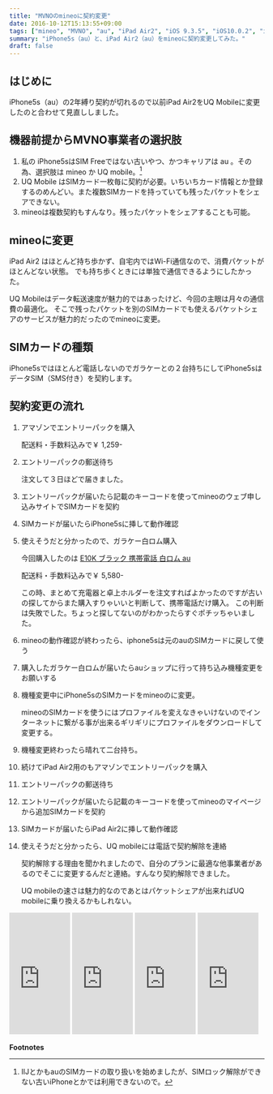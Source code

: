 ```yaml
---
title: "MVNOのmineoに契約変更"
date: 2016-10-12T15:13:55+09:00
tags: ["mineo", "MVNO", "au", "iPad Air2", "iOS 9.3.5", "iOS10.0.2", "iPhone5s","データSIM", "SMS", "白ロム", "E10K"]
summary: "iPhone5s（au）と、iPad Air2（au）をmineoに契約変更してみた。"
draft: false
---
```


はじめに
--------

iPhone5s（au）の2年縛り契約が切れるので以前iPad Air2をUQ Mobileに変更したのと合わせて見直ししました。

機器前提からMVNO事業者の選択肢
------------------------------

1.  私の iPhone5sはSIM Freeではない古いやつ、かつキャリアは au 。その為、選択肢は mineo か UQ mobile。[^1]
2.  UQ Mobile はSIMカード一枚毎に契約が必要。いちいちカード情報とか登録するのめんどい。また複数SIMカードを持っていても残ったパケットをシェアできない。
3.  mineoは複数契約もすんなり。残ったパケットをシェアすることも可能。

mineoに変更
-----------

iPad Air2 はほとんど持ち歩かず、自宅内ではWi-Fi通信なので、消費パケットがほとんどない状態。
でも持ち歩くときには単独で通信できるようにしたかった。

UQ Mobileはデータ転送速度が魅力的ではあったけど、今回の主眼は月々の通信費の最適化。
そこで残ったパケットを別のSIMカードでも使えるパケットシェアのサービスが魅力的だったのでmineoに変更。

SIMカードの種類
---------------

iPhone5sではほとんど電話しないのでガラケーとの２台持ちにしてiPhone5sはデータSIM（SMS付き）を契約します。

契約変更の流れ
--------------

1.  アマゾンでエントリーパックを購入

    配送料・手数料込みで￥ 1,259-

2.  エントリーパックの郵送待ち

    注文して３日ほどで届きました。

3.  エントリーパックが届いたら記載のキーコードを使ってmineoのウェブ申し込みサイトでSIMカードを契約

4.  SIMカードが届いたらiPhone5sに挿して動作確認

5.  使えそうだと分かったので、ガラケー白ロム購入

    今回購入したのは [E10K ブラック 携帯電話 白ロム
    au](https://www.amazon.co.jp/dp/B006QHNRME)

    配送料・手数料込みで￥ 5,580-

    この時、まとめて充電器と卓上ホルダーを注文すればよかったのですが古いの探してからまた購入すりゃいいと判断して、携帯電話だけ購入。
    この判断は失敗でした。ちょっと探してないのがわかったらすぐポチッちゃいました。

6.  mineoの動作確認が終わったら、iphone5sは元のauのSIMカードに戻して使う

7.  購入したガラケー白ロムが届いたらauショップに行って持ち込み機種変更をお願いする

8.  機種変更中にiPhone5sのSIMカードをmineoのに変更。

    mineoのSIMカードを使うにはプロファイルを変えなきゃいけないのでインターネットに繋がる事が出来るギリギリにプロファイルをダウンロードして変更する。

9.  機種変更終わったら晴れて二台持ち。

10. 続けてiPad Air2用のもアマゾンでエントリーパックを購入

11. エントリーパックの郵送待ち

12. エントリーパックが届いたら記載のキーコードを使ってmineoのマイページから追加SIMカードを契約

13. SIMカードが届いたらiPad Air2に挿して動作確認

14. 使えそうだと分かったら、UQ mobileには電話で契約解除を連絡

    契約解除する理由を聞かれましたので、自分のプランに最適な他事業者があるのでそこに変更するんだと連絡。すんなり契約解除できました。

    UQ mobileの速さは魅力的なのであとはパケットシェアが出来ればUQ mobileに乗り換えるかもしれない。

<iframe src="https://rcm-fe.amazon-adsystem.com/e/cm?t=lupinthe14t05-22&o=9&p=8&l=as1&asins=B00UT26M0Q&ref=tf_til&fc1=000000&IS2=1&lt1=_blank&m=amazon&lc1=0000FF&bc1=000000&bg1=FFFFFF&f=ifr" style="width:120px;height:240px;" scrolling="no" marginwidth="0" marginheight="0" frameborder="0"></iframe>
<iframe src="https://rcm-fe.amazon-adsystem.com/e/cm?t=lupinthe14t05-22&o=9&p=8&l=as1&asins=B006QHNRME&ref=tf_til&fc1=000000&IS2=1&lt1=_blank&m=amazon&lc1=0000FF&bc1=000000&bg1=FFFFFF&f=ifr" style="width:120px;height:240px;" scrolling="no" marginwidth="0" marginheight="0" frameborder="0"></iframe>
<iframe src="https://rcm-fe.amazon-adsystem.com/e/cm?t=lupinthe14t05-22&o=9&p=8&l=as1&asins=B001EYTGDS&ref=tf_til&fc1=000000&IS2=1&lt1=_blank&m=amazon&lc1=0000FF&bc1=000000&bg1=FFFFFF&f=ifr" style="width:120px;height:240px;" scrolling="no" marginwidth="0" marginheight="0" frameborder="0"></iframe>
<iframe src="https://rcm-fe.amazon-adsystem.com/e/cm?t=lupinthe14t05-22&o=9&p=8&l=as1&asins=B0044KJIY6&ref=tf_til&fc1=000000&IS2=1&lt1=_blank&m=amazon&lc1=0000FF&bc1=000000&bg1=FFFFFF&f=ifr" style="width:120px;height:240px;" scrolling="no" marginwidth="0" marginheight="0" frameborder="0"></iframe>

**Footnotes**

[^1]: IIJとかもauのSIMカードの取り扱いを始めましたが、SIMロック解除ができない古いiPhoneとかでは利用できないので。
